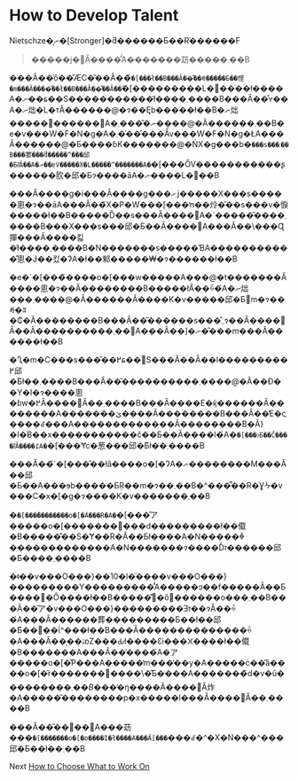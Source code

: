 # How to Develop Talent

Nietschze�͔ނ�[Stronger]�ƌ������Ƃ��Ɍ֒������F

>�����j�󂵂Ȃ����̂́A�������苭�����܂��B

���Ȃ��̍ő��̐ӔC�͂��Ȃ��̃`�[���ł��B���Ȃ��͂��ꂼ���̂��Ƃ��悭�m���Ă����͂��ł��B���Ȃ��͂��Ȃ��̃`�[���������L�΂��ׂ��ł����A�ނ��ɕ��S���������ׂ��ł͂����܂����B���Ȃ��͒ʏ��A�ނ炪�L�тĂ������@�ɂ��Ęb���ׂ��ł��B�ނ炪�����𔃎������΁A�ނ��͂��܂����@�Â������܂��B�e�v���W�F�N�g�A�܂��͑��̂��ׂẴv���W�F�N�g�ŁA���Ă������@�Ƃ����ɓK�������@�ŃX�g���b�`���s���܂��B���葽���̎d�����^���邱�Ƃł͂Ȃ��A�ނ��ɐV�����X�L�����^�������A�`�[���ŐV�����������ʂ������肷�邱�Ƃɂ����āA�ނ����L�΂��B

���Ȃ����g�i���Ȃ����g���܂ށj�����X���s�����悤�ɂ��āA���Ȃ��̃X�P�W���[���ŉ��炩�̎��s���v�悷���ׂ��ł��B�����Ď��s���Ȃ����΁A�`�����͂����܂����B���X���s���邱�Ƃ��Ȃ����΁A���Ȃ��͏\���Ɋ撣���Ă����킯�ł͂����܂����B�N�������s�����ƁA�����������̂悤�Ɉ��킸�ɁA�ł��邾�����₩�ɂ����ׂ��ł��B

�e�`�[���̃����o�[���w�����A���@�t�������Ă����悤�ɂ��Ă��������B�����łȂ��ꍇ�́A�ނ炪���܂����@�Â������Ă����K�v�����邱�Ƃ𖾊m�ɂ��ꂼ�ꎿ�₵�Ă��������B���Ȃ��͂������s���̂܂܂ɂ��Ȃ����΂Ȃ��Ȃ����������܂��񂪁A�݂��Ȃ��]�ނ��̂��m���Ă����ׂ��ł��B

�Ⴂ�m�C���s���̂��߂ɕ��ׂ𕪒S���Ă��Ȃ��l���������߂邱�Ƃ͂ł��܂����B���Ȃ��͂����������܂����@�Â��Đ��Y�I�ɂ����悤�ɓw�߂Ȃ����΂Ȃ��܂����B���Ȃ����E�ϗ͂������Ă��������A�������ێ����Ă��������B���Ȃ��̔E�ς����ꂽ���A�������������Ă��������B�Ӑ}�I�Ƀ��x�����������č��Ƃ��Ă����l�́A�`�[���ɂƂ��Č����ł͂Ȃ����߁A�`�[���Ɏc�葱���邱�Ƃ͂ł��܂����B

���Ȃ��̃`�[���̋��łȃ����o�[�ɁA�ނ��������M���Ă��邱�Ƃ��A���ɘb�����ƂŖ��m�ɂ��܂��B�^���͌��R�Ɣᔻ�v���C�x�[�g�ɂ����K�v�������܂��B

�`�[���̋��������o�[�́A���R�A�`�[���̎ア�����o�[����������d���������ł��傤�B�����͊��S�Ɏ��R�Ȃ��Ƃł����A�N�����ꐶ�������������A�N�������ɂ����Ďז������邱�Ƃ͂����܂����B

�ǂ��v���O���}��10�l�̈����v���O���}���������Y���������̂́A�����ɔ��f�����Ȃ��Ƃ�����Ȏ����ł��B�����͊�ȏ󋵂������o���܂��B���Ȃ��̎ア�v���O���}���������Ǝז��ɂȂ��ꍇ�́A���Ȃ������葬���������Ƃ��ł��邱�Ƃ͂��΂��ΐ^���ł��B���Ȃ��������������ꍇ�A���Ȃ��͎��ۂɒZ���Ԃł����Ɛi���𐋂����ł��傤�B�������A���Ȃ��̕����́A�ア�����o�[�̌P���A�����̒m���̕��y�A�����ċ��͂ȃ����o�[�̑r�������񕜂����\�͂Ƃ����A�������̏d�v�ȗ��_�������܂��B���̓_�ŋ����Ȃ����΂Ȃ炸�A�����͂��������p�x�����l���Ȃ����΂Ȃ��܂����B

���Ȃ��͂��΂��΁A���苭���`�[�������o�[�ɒ����I�ł����A���Ӑ[���`���ꂽ�^�X�N���^���邱�Ƃ��ł��܂��B

Next [How to Choose What to Work On](02-How-to-Choose-What-to-Work-On.md)